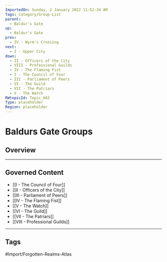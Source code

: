 ```yaml
---
ImportedOn: Sunday, 2 January 2022 11:52:34 AM
Tags: Category/Group-List
parent:
  - Baldur's Gate
up:
  - Baldur's Gate
prev:
  - IV - Wyrm's Crossing
next:
  - I - Upper City
down:
  - II - Officers of the City
  - VIII - Professional Guilds
  - IV - The Flaming Fist
  - I - The Council of Four
  - III - Parliament of Peers
  - VI - The Guild
  - VII - The Patriars
  - V - The Watch
RWtopicId: Topic_662
Type: placeholder
Region: placeholder
---
```

# Baldurs Gate Groups
## Overview
---
## Governed Content
- [[I - The Council of Four]]
- [[II - Officers of the City]]
- [[III - Parliament of Peers]]
- [[IV - The Flaming Fist]]
- [[V - The Watch]]
- [[VI - The Guild]]
- [[VII - The Patriars]]
- [[VIII - Professional Guilds]]


---
## Tags
#Import/Forgotten-Realms-Atlas


